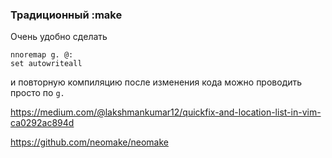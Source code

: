 ### Традиционный :make

Очень удобно сделать

```
nnoremap g. @:
set autowriteall
```

и повторную компиляцию после изменения кода можно проводить просто по `g.`

https://medium.com/@lakshmankumar12/quickfix-and-location-list-in-vim-ca0292ac894d

https://github.com/neomake/neomake


